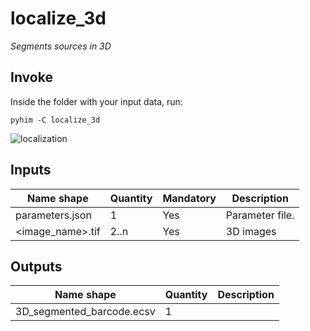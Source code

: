# localize_3d

*Segments sources in 3D*

## Invoke

Inside the folder with your input data, run: 
```shell
pyhim -C localize_3d
```

![localization](../../../_static/from_tuto/localization.png)

## Inputs

|Name shape|Quantity|Mandatory|Description|
|---|---|---|---|
|parameters.json|1|Yes|Parameter file.|
|<image_name>.tif|2..n|Yes|3D images|

## Outputs
|Name shape|Quantity|Description|
|---|---|---|
|3D_segmented_barcode.ecsv|1||